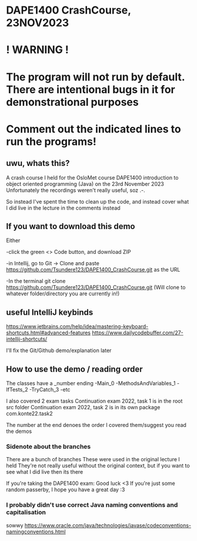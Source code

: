 # DAPE1400 CrashCourse, 23NOV2023
# ! WARNING !
# The program will not run by default. There are intentional bugs in it for demonstrational purposes
# Comment out the indicated lines to run the programs!

## uwu, whats this?
A crash course I held for the OsloMet course DAPE1400 introduction to object oriented programming (Java) on the 23rd November 2023
Unfortunately the recordings weren't really useful, soz .-.

So instead I've spent the time to clean up the code, and instead cover what I did live in the lecture in the comments instead

## If you want to download this demo
Either

-click the green <> Code button, and download ZIP

-in Intellij, go to Git -> Clone and paste https://github.com/Tsundere123/DAPE1400_CrashCourse.git as the URL

-In the terminal git clone https://github.com/Tsundere123/DAPE1400_CrashCourse.git (Will clone to whatever folder/directory you are currently in!)

## useful IntelliJ keybinds
https://www.jetbrains.com/help/idea/mastering-keyboard-shortcuts.html#advanced-features
https://www.dailycodebuffer.com/27-intellij-shortcuts/

I'll fix the Git/Github demo/explanation later

## How to use the demo / reading order
The classes have a _number ending
-Main_0
-MethodsAndVariables_1
-IfTests_2
-TryCatch_3
-etc

I also covered 2 exam tasks
Continuation exam 2022, task 1 is in the root src folder
Continuation exam 2022, task 2 is in its own package com.konte22.task2

The number at the end denoes the order I covered them/suggest you read the demos

### Sidenote about the branches
There are a bunch of branches
These were used in the original lecture I held
They're not really useful without the original context, but if you want to see what I did live then its there

If you're taking the DAPE1400 exam: Good luck <3
If you're just some random passerby, I hope you have a great day :3

### I probably didn't use correct Java naming conventions and capitalisation
sowwy
https://www.oracle.com/java/technologies/javase/codeconventions-namingconventions.html
